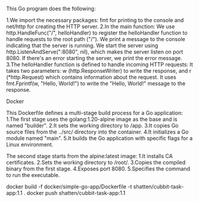 This Go program does the following:

1.We import the necessary packages: fmt for printing to the console and net/http for creating the HTTP server.
2.In the main function:
We use http.HandleFunc("/", helloHandler) to register the helloHandler function to handle requests to the root path ("/").
We print a message to the console indicating that the server is running.
We start the server using http.ListenAndServe(":8080", nil), which makes the server listen on port 8080.
If there's an error starting the server, we print the error message.
3.The helloHandler function is defined to handle incoming HTTP requests:
It takes two parameters: w (http.ResponseWriter) to write the response, and r (*http.Request) which contains information about the request.
It uses fmt.Fprintf(w, "Hello, World!") to write the "Hello, World!" message to the response.

Docker

This Dockerfile defines a multi-stage build process for a Go application:
1.The first stage uses the golang:1.20-alpine image as the base and is named "builder".
2.It sets the working directory to /app.
3.It copies Go source files from the ../src/ directory into the container.
4.It initializes a Go module named "main".
5.It builds the Go application with specific flags for a Linux environment.

The second stage starts from the alpine:latest image:
1.It installs CA certificates.
2.Sets the working directory to /root/.
3.Copies the compiled binary from the first stage.
4.Exposes port 8080.
5.Specifies the command to run the executable.

docker build -f docker/simple-go-app/Dockerfile -t shatten/cubbit-task-app:1.1 .
docker push shatten/cubbit-task-app:1.1

